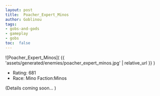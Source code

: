 ```yaml
---
layout: post
title:  Poacher_Expert_Minos
author: Goblinou
tags:
- gobs-and-gods
- gameplay
- gobs
toc:  false
---
```


![Poacher_Expert_Minos]( {{ 'assets/generated/enemies/poacher_expert_minos.jpg' | relative_url }} )
- Rating: 681
- Race: Mino  Faction:Minos

(Details coming soon... )
